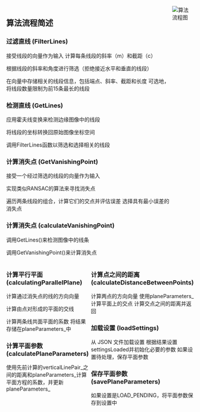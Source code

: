 <!DOCTYPE html>
<html>
<head>
<style>
  .container {
    display: flex;
    align-items: flex-start; /* 修改为垂直对齐顶部 */
  }

.left {
flex: 1;
padding: 20px;
border: 1px solid #ccc;
}

.right {
flex: 1;
text-align: center;
padding: 20px;
border: 1px solid #ccc;
}

img {
max-width: 100%;
height: auto;
}
</style>
</head>
<body>
<div class="container">
  <div class="left">
    <h2>算法流程简述</h2>
    <h3>过滤直线 (FilterLines)</h3>
    <p>接受线段的向量作为输入 计算每条线段的斜率（m）和截距（c）</p>
    <p>根据线段的斜率和角度进行筛选（拒绝接近水平和垂直的线段）</p>
    <p>在向量中存储相关的线段信息，包括端点、斜率、截距和长度 可选地，将线段数量限制为前15条最长的线段</p>
    <h3>检测直线 (GetLines)</h3>
    <p>应用霍夫线变换来检测边缘图像中的线段</p>
    <p>将线段的坐标转换回原始图像坐标空间</p>
    <p>调用FilterLines函数以筛选和选择相关的线段</p>
    <h3>计算消失点 (GetVanishingPoint)</h3>
    <p>接受一个经过筛选的线段的向量作为输入</p>
    <p>实现类似RANSAC的算法来寻找消失点</p>
    <p>遍历两条线段的组合，计算它们的交点并评估误差 选择具有最小误差的消失点</p>
    <h3>计算消失点 (calculateVanishingPoint)</h3>
    <p>调用GetLines()来检测图像中的线条</p>
    <p>调用GetVanishingPoint()来计算消失点</p>
  </div>
  <div class="right">
    <img src="https://imgurl-x.oss-cn-hangzhou.aliyuncs.com/xuxing-img/image-20230905171152369.png" alt="算法流程图">
  </div>
</div>
<div class="container">
  <div class="left">
    <h3>计算平行平面 (calculatingParallelPlane)</h3>
    <p>计算通过消失点的线的方向向量</p>
    <p>计算由点对形成的平面的交线</p>
    <p>计算两条线共面平面的系数 将结果存储在planeParameters_中</p>
    <h3>计算平面参数 (calculatePlaneParameters)</h3>
    <p>使用先前计算的verticalLinePair_之间的距离和planeParameters_计算平面方程的系数，并更新planeParameters_</p>
  </div>
  <div class="right">
    <h3>计算点之间的距离 (calculateDistanceBetweenPoints)</h3>
    <p>计算两点的方向向量 使用planeParameters_计算平面上的交点 计算交点之间的距离并返回</p>
    <h3>加载设置 (loadSettings)</h3>
    <p>从 JSON 文件加载设置 根据结果设置settingsLoaded并初始化必要的参数 如果设置待处理，保存平面参数</p>
    <h3>保存平面参数 (savePlaneParameters)</h3>
    <p>如果设置是LOAD_PENDING，将平面参数保存到设置中</p>
  </div>
</div>
</body>
</html>
